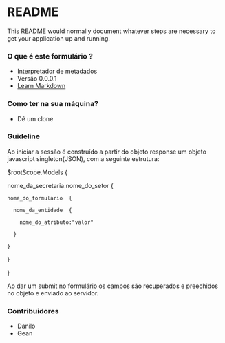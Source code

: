 # README #

This README would normally document whatever steps are necessary to get your application up and running.

### O que é este formulário ? ###

* Interpretador de metadados
* Versão 0.0.0.1
* [Learn Markdown](https://bitbucket.org/tutorials/markdowndemo)

### Como ter na sua máquina? ###

* Dê um clone


### Guideline ###

Ao iniciar a sessão é construído a partir do objeto response um objeto javascript singleton(JSON), com a seguinte estrutura:


$rootScope.Models  { 

  nome_da_secretaria:nome_do_setor  {

    nome_do_formulario  { 

      nome_da_entidade  { 

        nome_do_atributo:"valor" 

      } 

    } 

  }

} 


Ao dar um submit no formulário os campos são recuperados e preechidos no objeto e enviado ao servidor.

### Contribuidores ###

* Danilo
* Gean